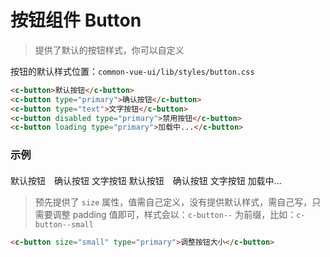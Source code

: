 # 按钮组件 Button

> 提供了默认的按钮样式，你可以自定义

按钮的默认样式位置：`common-vue-ui/lib/styles/button.css`

```html
<c-button>默认按钮</c-button>
<c-button type="primary">确认按钮</c-button>
<c-button type="text">文字按钮</c-button>
<c-button disabled type="primary">禁用按钮</c-button>
<c-button loading type="primary">加载中...</c-button>
```

### 示例

<div style="margin-top: 20px;">
  <c-button style="margin-right: 10px">默认按钮</c-button>
  <c-button type="primary">确认按钮</c-button>
  <c-button type="text">文字按钮</c-button>
  <c-button disabled style="margin-right: 10px">默认按钮</c-button>
  <c-button disabled type="primary">确认按钮</c-button>
  <c-button disabled type="text">文字按钮</c-button>
  <c-button loading type="primary">加载中...</c-button>
</div>


> 预先提供了 `size` 属性，值需自己定义，没有提供默认样式，需自己写，只需要调整 padding 值即可，样式会以：`c-button--` 为前缀，比如：`c-button--small`

```html
<c-button size="small" type="primary">调整按钮大小</c-button>
```

